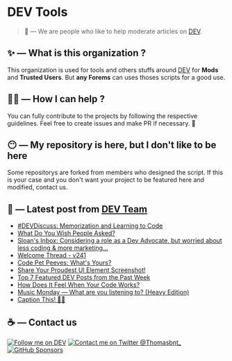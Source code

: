 # DEV Tools

> 🔧 — We are people who like to help moderate articles on [DEV](https://dev.to).

## ✨ — What is this organization ?

This organization is used for tools and others stuffs around [DEV](https://dev.to) for **Mods** and **Trusted Users**. But __any Forems__ can uses thoses scripts for a good use.


## 💪🏼 — How I can help ?

You can fully contribute to the projects by following the respective guidelines. Feel free to create issues and make PR if necessary. 🎉

## 😶 — My repository is here, but I don't like to be here

Some repositorys are forked from members who designed the script. If this is your case and you don't want your project to be featured here and modified, contact us.

## 📝 — Latest post from [DEV Team](https://dev.to/devteam)

<!-- BLOG-POST-LIST:START -->
- [#DEVDiscuss: Memorization and Learning to Code](https://dev.to/devteam/devdiscuss-marketing-for-developers-f9k)
- [What Do You Wish People Asked?](https://dev.to/devteam/what-do-you-wish-people-asked-2d2k)
- [Sloan&#39;s Inbox: Considering a role as a Dev Advocate, but worried about less coding &amp; more marketing...](https://dev.to/devteam/sloans-inbox-considering-a-role-as-a-dev-advocate-but-worried-about-less-coding-more-marketing-152c)
- [Welcome Thread - v241](https://dev.to/devteam/welcome-thread-v241-14jg)
- [Code Pet Peeves: What&#39;s Yours?](https://dev.to/devteam/code-pet-peeves-whats-yours-158l)
- [Share Your Proudest UI Element Screenshot!](https://dev.to/devteam/share-your-proudest-ui-element-screenshot-2gpi)
- [Top 7 Featured DEV Posts from the Past Week](https://dev.to/devteam/top-7-featured-dev-posts-from-the-past-week-3mig)
- [How Does It Feel When Your Code Works?](https://dev.to/devteam/how-does-it-feel-when-your-code-works-2nf0)
- [Music Monday — What are you listening to? &lpar;Heavy Edition&rpar;](https://dev.to/devteam/music-monday-what-are-you-listening-to-heavy-edition-apl)
- [Caption This! 🤔💭](https://dev.to/devteam/caption-this-1k97)
<!-- BLOG-POST-LIST:END -->


## ☕ — Contact us

[![Follow me on DEV](https://img.shields.io/badge/dev.to-%2308090A.svg?&style=for-the-badge&logo=dev.to&logoColor=white&alt=devto)](https://dev.to/thomasbnt)
[![Contact me on Twitter @Thomasbnt_](https://img.shields.io/badge/Contact%20me%20on%20Twitter-%231DA1F2.svg?&style=for-the-badge&logo=twitter&logoColor=white&alt=twitter)](https://twitter.com/messages/1142357270-1142357270?text=Hello,%20I%20contact%20you%20from%20devtotools%20&recipient_id=1142357270) [![GitHub Sponsors](https://img.shields.io/badge/Sponsor%20me-%23EA54AE.svg?&style=for-the-badge&logo=github-sponsors&logoColor=white)](https://github.com/sponsors/thomasbnt)


